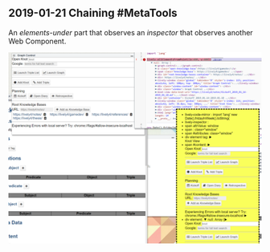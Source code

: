 ## 2019-01-21 Chaining #MetaTools

An *elements-under* part that observes an *inspector* that observes another Web Component.

![](file_190121_113539.png)
